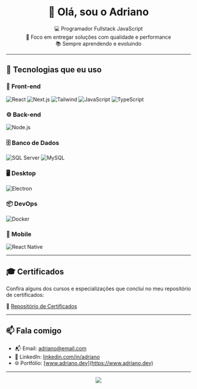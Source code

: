 <h1 align="center">👋 Olá, sou o Adriano</h1>

<p align="center">
  💻 Programador Fullstack JavaScript <br/>
  🚀 Foco em entregar soluções com qualidade e performance <br/>
  📚 Sempre aprendendo e evoluindo <br/>
</p>

---

## 🚀 Tecnologias que eu uso

### 🧠 Front-end
![React](https://img.shields.io/badge/React-20232A?style=for-the-badge&logo=react&logoColor=61DAFB)
![Next.js](https://img.shields.io/badge/Next.js-black?style=for-the-badge&logo=next.js)
![Tailwind](https://img.shields.io/badge/TailwindCSS-38B2AC?style=for-the-badge&logo=tailwind-css&logoColor=white)
![JavaScript](https://img.shields.io/badge/JavaScript-F7DF1E?style=for-the-badge&logo=javascript&logoColor=black)
![TypeScript](https://img.shields.io/badge/TypeScript-3178C6?style=for-the-badge&logo=typescript&logoColor=white)

### ⚙️ Back-end
![Node.js](https://img.shields.io/badge/Node.js-339933?style=for-the-badge&logo=nodedotjs&logoColor=white)

### 🗄️ Banco de Dados
![SQL Server](https://img.shields.io/badge/SQL_Server-CC2927?style=for-the-badge&logo=microsoftsqlserver&logoColor=white)
![MySQL](https://img.shields.io/badge/MySQL-005C84?style=for-the-badge&logo=mysql&logoColor=white)

### 🖥️ Desktop
![Electron](https://img.shields.io/badge/Electron-2C2E3B?style=for-the-badge&logo=electron&logoColor=9FEAF9)

### 📦 DevOps
![Docker](https://img.shields.io/badge/Docker-2496ED?style=for-the-badge&logo=docker&logoColor=white)

### 📱 Mobile
![React Native](https://img.shields.io/badge/React_Native-20232A?style=for-the-badge&logo=react&logoColor=61DAFB)

---

## 🎓 Certificados

Confira alguns dos cursos e especializações que concluí no meu repositório de certificados:

🔗 [Repositório de Certificados](https://github.com/NextZoddCode/Certificates)

---

## 📫 Fala comigo

- 📬 Email: [adriano@email.com](mailto:adriano@email.com)
- 💼 LinkedIn: [linkedin.com/in/adriano](https://linkedin.com/in/adriano)
- 🌐 Portfólio: [www.adriano.dev](https://www.adriano.dev)

---

<p align="center">
  <img src="https://capsule-render.vercel.app/api?type=waving&color=gradient&height=120&section=footer"/>
</p>
